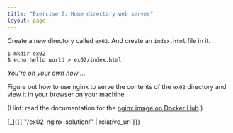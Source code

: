 ```yaml
---
title: "Exercise 2: Home directory web server"
layout: page
---
```


Create a new directory called `ex02`. And create an `index.html` file in it.

```terminal
$ mkdir ex02
$ echo hello world > ex02/index.html
```

*You're on your own now ...*

Figure out how to use nginx to serve the contents of the `ex02` directory and view it in your browser on your machine.  

(Hint: read the documentation for the [nginx image on Docker Hub](https://hub.docker.com/\_/nginx/).)

[\_]({{ "/ex02-nginx-solution/" | relative_url }})
